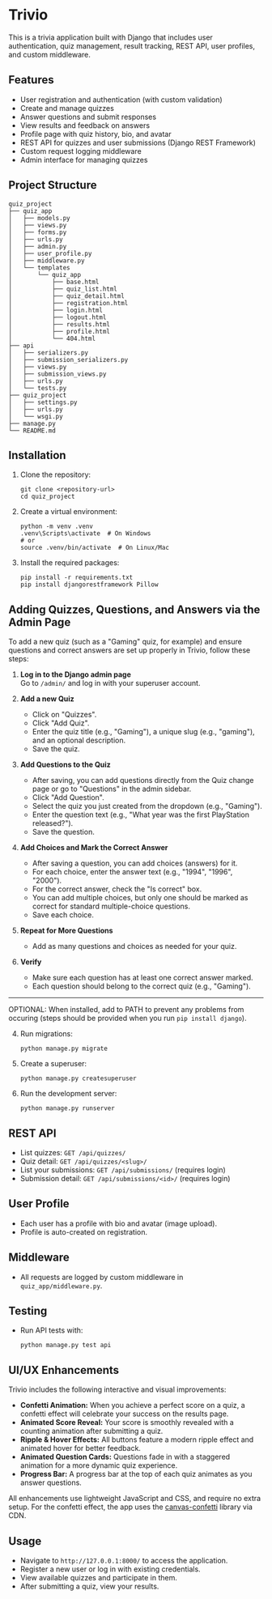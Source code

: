 
# Trivio

This is a trivia application built with Django that includes user authentication, quiz management, result tracking, REST API, user profiles, and custom middleware.

## Features

- User registration and authentication (with custom validation)
- Create and manage quizzes
- Answer questions and submit responses
- View results and feedback on answers
- Profile page with quiz history, bio, and avatar
- REST API for quizzes and user submissions (Django REST Framework)
- Custom request logging middleware
- Admin interface for managing quizzes

## Project Structure

```
quiz_project
├── quiz_app
│   ├── models.py
│   ├── views.py
│   ├── forms.py
│   ├── urls.py
│   ├── admin.py
│   ├── user_profile.py
│   ├── middleware.py
│   └── templates
│       └── quiz_app
│           ├── base.html
│           ├── quiz_list.html
│           ├── quiz_detail.html
│           ├── registration.html
│           ├── login.html
│           ├── logout.html
│           ├── results.html
│           ├── profile.html
│           └── 404.html
├── api
│   ├── serializers.py
│   ├── submission_serializers.py
│   ├── views.py
│   ├── submission_views.py
│   ├── urls.py
│   └── tests.py
├── quiz_project
│   ├── settings.py
│   ├── urls.py
│   └── wsgi.py
├── manage.py
└── README.md
```

## Installation

1. Clone the repository:
   ```
   git clone <repository-url>
   cd quiz_project
   ```

2. Create a virtual environment:
   ```
   python -m venv .venv
   .venv\Scripts\activate  # On Windows
   # or
   source .venv/bin/activate  # On Linux/Mac
   ```

3. Install the required packages:
   ```
   pip install -r requirements.txt
   pip install djangorestframework Pillow
   ```

## Adding Quizzes, Questions, and Answers via the Admin Page

To add a new quiz (such as a "Gaming" quiz, for example) and ensure questions and correct answers are set up properly in Trivio, follow these steps:

1. **Log in to the Django admin page**  
   Go to `/admin/` and log in with your superuser account.

2. **Add a new Quiz**  
   - Click on "Quizzes".
   - Click "Add Quiz".
   - Enter the quiz title (e.g., "Gaming"), a unique slug (e.g., "gaming"), and an optional description.
   - Save the quiz.

3. **Add Questions to the Quiz**  
   - After saving, you can add questions directly from the Quiz change page or go to "Questions" in the admin sidebar.
   - Click "Add Question".
   - Select the quiz you just created from the dropdown (e.g., "Gaming").
   - Enter the question text (e.g., "What year was the first PlayStation released?").
   - Save the question.

4. **Add Choices and Mark the Correct Answer**  
   - After saving a question, you can add choices (answers) for it.
   - For each choice, enter the answer text (e.g., "1994", "1996", "2000").
   - For the correct answer, check the "Is correct" box.
   - You can add multiple choices, but only one should be marked as correct for standard multiple-choice questions.
   - Save each choice.

5. **Repeat for More Questions**  
   - Add as many questions and choices as needed for your quiz.

6. **Verify**  
   - Make sure each question has at least one correct answer marked.
   - Each question should belong to the correct quiz (e.g., "Gaming").

---

   OPTIONAL: When installed, add to PATH to prevent any problems from occuring (steps should be provided when you run ```pip install django```).


4. Run migrations:
   ```
   python manage.py migrate
   ```

5. Create a superuser:
   ```
   python manage.py createsuperuser
   ```

6. Run the development server:
   ```
   python manage.py runserver
   ```



## REST API
- List quizzes: `GET /api/quizzes/`
- Quiz detail: `GET /api/quizzes/<slug>/`
- List your submissions: `GET /api/submissions/` (requires login)
- Submission detail: `GET /api/submissions/<id>/` (requires login)

## User Profile
- Each user has a profile with bio and avatar (image upload).
- Profile is auto-created on registration.

## Middleware
- All requests are logged by custom middleware in `quiz_app/middleware.py`.

## Testing
- Run API tests with:
  ```
  python manage.py test api
  ```

## UI/UX Enhancements

Trivio includes the following interactive and visual improvements:

- **Confetti Animation:** When you achieve a perfect score on a quiz, a confetti effect will celebrate your success on the results page.
- **Animated Score Reveal:** Your score is smoothly revealed with a counting animation after submitting a quiz.
- **Ripple & Hover Effects:** All buttons feature a modern ripple effect and animated hover for better feedback.
- **Animated Question Cards:** Questions fade in with a staggered animation for a more dynamic quiz experience.
- **Progress Bar:** A progress bar at the top of each quiz animates as you answer questions.

All enhancements use lightweight JavaScript and CSS, and require no extra setup. For the confetti effect, the app uses the [canvas-confetti](https://www.npmjs.com/package/canvas-confetti) library via CDN.

## Usage

- Navigate to `http://127.0.0.1:8000/` to access the application.
- Register a new user or log in with existing credentials.
- View available quizzes and participate in them.
- After submitting a quiz, view your results.